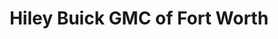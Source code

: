 ---
title: "Hiley Buick GMC of Fort Worth"
url: /fort-worth/hiley-buick-gmc-of-fort-worth/
shop: Autohaus
---